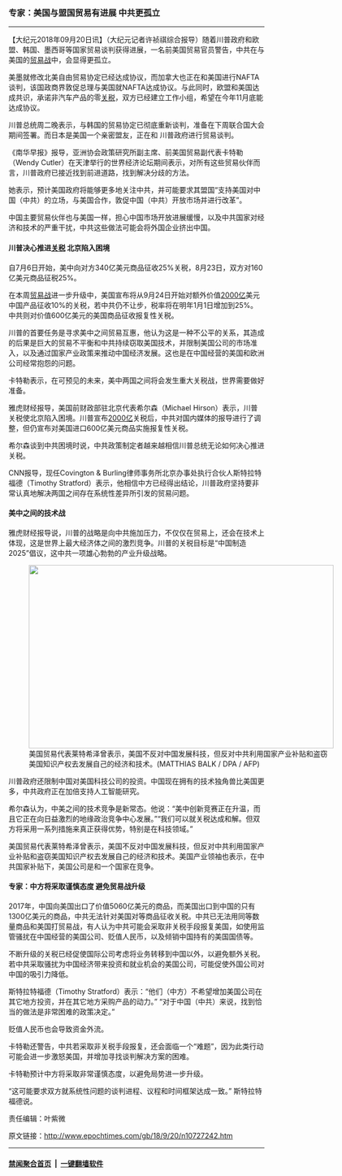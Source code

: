 ### 专家：美国与盟国贸易有进展 中共更孤立
------------------------

<p>【大纪元2018年09月20日讯】（大纪元记者许祯祺综合报导）随着川普政府和欧盟、韩国、墨西哥等国家贸易谈判获得进展，一名前美国贸易官员警告，中共在与美国的<a href="http://www.epochtimes.com/gb/tag/%E8%B4%B8%E6%98%93%E6%88%98.html">贸易战</a>中，会显得更孤立。</p>
<p>美墨就修改北美自由贸易协定已经达成协议，而加拿大也正在和美国进行NAFTA谈判，该国政商界敦促总理与美国就NAFTA达成协议。与此同时，欧盟和美国达成共识，承诺非汽车产品的零<a href="http://www.epochtimes.com/gb/tag/%E5%85%B3%E7%A8%8E.html">关税</a>，双方已经建立工作小组，希望在今年11月底能达成协议。</p>
<p>川普总统周二晚表示，与韩国的贸易协定已彻底重新谈判，准备在下周联合国大会期间签署。而日本是美国一个亲密盟友，正在和 川普政府进行贸易谈判。</p>
<p>《南华早报》报导，亚洲协会政策研究所副主席、前美国贸易副代表卡特勒（Wendy Cutler）在天津举行的世界经济论坛期间表示，对所有这些贸易伙伴而言，川普政府已接近找到前进道路，找到解决分歧的方法。</p>
<p>她表示，预计美国政府将能够更多地关注中共，并可能要求其盟国“支持美国对中国（中共）的立场，与美国合作，敦促中国（中共）开放市场并进行改革”。</p>
<p>中国主要贸易伙伴也与美国一样，担心中国市场开放进展缓慢，以及中共国家对经济和技术的严重干扰，中共这些做法可能会将外国企业挤出中国。</p>
<h4>川普决心推进<a href="http://www.epochtimes.com/gb/tag/%E5%85%B3%E7%A8%8E.html">关税</a> 北京陷入困境</h4>
<p>自7月6日开始，美中向对方340亿美元商品征收25%关税，8月23日，双方对160亿美元商品征税25%。</p>
<p>在本周<a href="http://www.epochtimes.com/gb/tag/%E8%B4%B8%E6%98%93%E6%88%98.html">贸易战</a>进一步升级中，美国宣布将从9月24日开始对额外价值<a href="http://www.epochtimes.com/gb/tag/2000%E4%BA%BF.html">2000亿</a>美元中国产品征收10%的关税，若中共仍不让步，税率将在明年1月1日增加到25%。中共则对价值600亿美元的美国商品征收报复性关税。</p>
<p>川普的首要任务是寻求美中之间贸易互惠，他认为这是一种不公平的关系，其造成的后果是巨大的贸易不平衡和中共持续窃取美国技术，并限制美国公司的市场准入，以及通过国家产业政策来推动中国经济发展。这也是在中国经营的美国和欧洲公司经常抱怨的问题。</p>
<p>卡特勒表示，在可预见的未来，美中两国之间将会发生重大关税战，世界需要做好准备。</p>
<p>雅虎财经报导，美国前财政部驻北京代表希尔森（Michael Hirson）表示，川普关税使北京陷入困境。川普宣布<a href="http://www.epochtimes.com/gb/tag/2000%E4%BA%BF.html">2000亿</a>关税后，中共对国内媒体的报导进行了调整，但仍宣布对美国进口600亿美元商品实施报复性关税。</p>
<p>希尔森谈到中共困境时说，中共政策制定者越来越相信川普总统无论如何决心推进关税。</p>
<p>CNN报导，现任Covington &amp; Burling律师事务所北京办事处执行合伙人斯特拉特福德（Timothy Stratford）表示，他相信中方已经得出结论，川普政府坚持要非常认真地解决两国之间存在系统性差异所引发的贸易问题。</p>
<h4>美中之间的技术战</h4>
<p>雅虎财经报导说，川普的战略是向中共施加压力，不仅仅在贸易上，还会在技术上体现，这是世界上最大经济体之间的激烈竞争。川普的关税目标是“中国制造2025”倡议，这中共一项雄心勃勃的产业升级战略。</p>
<figure id="attachment_10624319" style="width: 600px" class="wp-caption aligncenter"><a href="http://i.epochtimes.com/assets/uploads/2018/08/164018c161344b1e9bbfbb61002570e2.jpg"><img class="size-large wp-image-10624319" src="http://i.epochtimes.com/assets/uploads/2018/08/164018c161344b1e9bbfbb61002570e2-600x361.jpg" alt="" width="600" height="361" /></a><figcaption class="wp-caption-text">美国贸易代表莱特希泽曾表示，美国不反对中国发展科技，但反对中共利用国家产业补贴和盗窃美国知识产权去发展自己的经济和技术。(MATTHIAS BALK / DPA / AFP)</figcaption></figure>
<p>川普政府还限制中国对美国科技公司的投资。中国现在拥有的技术独角兽比美国更多，中共政府正在加倍支持人工智能研究。</p>
<p>希尔森认为，中美之间的技术竞争是新常态。他说：“美中创新竞赛正在升温，而且它正在向日益激烈的地缘政治竞争中心发展。”“我们可以就关税达成和解。但双方将采用一系列措施来真正获得优势，特别是在科技领域。”</p>
<p>美国贸易代表莱特希泽曾表示，美国不反对中国发展科技，但反对中共利用国家产业补贴和盗窃美国知识产权去发展自己的经济和技术。美国产业领袖也表示，在中共国家补贴下，美国公司是和一个国家在竞争。</p>
<h4>专家：中方将采取谨慎态度 避免贸易战升级</h4>
<p>2017年，中国<span class="st">向</span>美国出口了价值5060亿美元的商品，而美国出口到中国的只有1300亿美元的商品，中共无法针对美国对等商品征收关税。中共已无法用同等数量商品和美国打贸易战，有人认为中共可能会采取非关税手段报复美国，如使用监管骚扰在中国经营的美国公司、贬值人民币，以及倾销中国持有的美国国债等。</p>
<p>不断升级的关税已经促使国际公司考虑将业务转移到中国以外，以避免额外关税。若中共采取骚扰为中国经济带来投资和就业机会的美国公司，可能促使外国公司对中国的吸引力降低。</p>
<p>斯特拉特福德（Timothy Stratford）表示：“他们（中方）不希望增加美国公司在其它地方投资，并在其它地方采购产品的动力。” “对于中国（中共）来说，找到恰当的做法是非常困难的政策决定。”</p>
<p>贬值人民币也会导致资金外流。</p>
<p>卡特勒还警告，中共若采取非关税手段报复，还会面临一个“难题”，因为此类行动可能会进一步激怒美国，并增加寻找谈判解决方案的困难。</p>
<p>卡特勒预计中方将采取非常谨慎态度，以避免局势进一步升级。</p>
<p>“这可能要求双方就系统性问题的谈判进程、议程和时间框架达成一致。” 斯特拉特福德说。</p>
<p>责任编辑：叶紫微</p>

原文链接：http://www.epochtimes.com/gb/18/9/20/n10727242.htm


------------------------
#### [禁闻聚合首页](https://github.com/gfw-breaker/banned-news/blob/master/README.md) &nbsp;|&nbsp;  [一键翻墙软件](https://github.com/gfw-breaker/nogfw/blob/master/README.md)